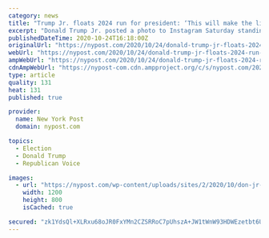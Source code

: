 ```yaml
---
category: news
title: "Trump Jr. floats 2024 run for president: ‘This will make the lib heads explode’"
excerpt: "Donald Trump Jr. posted a photo to Instagram Saturday standing in front of a “Don Jr 2024” sign, teasing that prospect. “Hahahahaha. Oh boy. This was a sign I saw up"
publishedDateTime: 2020-10-24T16:18:00Z
originalUrl: "https://nypost.com/2020/10/24/donald-trump-jr-floats-2024-run-for-president/"
webUrl: "https://nypost.com/2020/10/24/donald-trump-jr-floats-2024-run-for-president/"
ampWebUrl: "https://nypost.com/2020/10/24/donald-trump-jr-floats-2024-run-for-president/amp/"
cdnAmpWebUrl: "https://nypost-com.cdn.ampproject.org/c/s/nypost.com/2020/10/24/donald-trump-jr-floats-2024-run-for-president/amp/"
type: article
quality: 131
heat: 131
published: true

provider:
  name: New York Post
  domain: nypost.com

topics:
  - Election
  - Donald Trump
  - Republican Voice

images:
  - url: "https://nypost.com/wp-content/uploads/sites/2/2020/10/don-jr-46.jpg?quality=90&strip=all&w=1200"
    width: 1200
    height: 800
    isCached: true

secured: "zk1YdsQl+XLRxu68oJR0FxYMn2CZSRRoC7pUhszA+JW1tWnW93HDWEzetbt6UzuWVByfWEWiA57Vnita68FGbreEebtL6EVgGCrCFl8kNMSqWDearsyj572axbIa1jzCywByinuDN62ZwatlsY5+LTy4IqcD4J9H8+lWrhQ76sGYxTKnan9nAh1kWm6enRR2xpPCF9f+A8IcmtiNqGTtlmQFBcal+YEk4aWql7d4hqISczB61ryjGy+LdHlLgVaLrkdp6ybC+VTO6uB0Y5BdBjk+IZm2vVqTLqAh4oEcplGdue0NTp8Ow6x/0HDx6d4XmsHFuhzl1NN3fmegMgE9UU286+GP+uYZhzTiahIsmzw=;QHNKM/qUCZY6D6PgeSR6oQ=="
---
```


